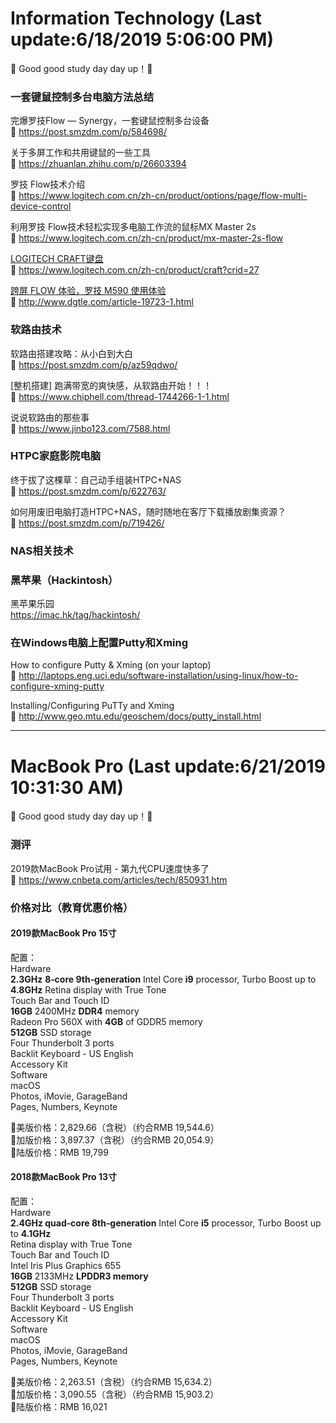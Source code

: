 # Information Technology (Last update:6/18/2019 5:06:00 PM)
📢 Good good study day day up！🔔


### 一套键鼠控制多台电脑方法总结

完爆罗技Flow — Synergy，一套键鼠控制多台设备    
🚪 https://post.smzdm.com/p/584698/


关于多屏工作和共用键鼠的一些工具    
🚪 https://zhuanlan.zhihu.com/p/26603394

罗技 Flow技术介绍    
🚪 https://www.logitech.com.cn/zh-cn/product/options/page/flow-multi-device-control


利用罗技 Flow技术轻松实现多电脑工作流的鼠标MX Master 2s    
🚪 https://www.logitech.com.cn/zh-cn/product/mx-master-2s-flow

[LOGITECH CRAFT键盘](https://www.logitech.com.cn/zh-cn/product/craft?crid=27)    
🚪 https://www.logitech.com.cn/zh-cn/product/craft?crid=27

[跨屏 FLOW 体验，罗技 M590 使用体验](http://www.dgtle.com/article-19723-1.html)    
🚪 http://www.dgtle.com/article-19723-1.html


### 软路由技术 

软路由搭建攻略：从小白到大白    
🚪 https://post.smzdm.com/p/az59qdwo/

[整机搭建] 跑满带宽的爽快感，从软路由开始！！！    
🚪 https://www.chiphell.com/thread-1744266-1-1.html

说说软路由的那些事   
🚪 https://www.jinbo123.com/7588.html


### HTPC家庭影院电脑

终于拔了这棵草：自己动手组装HTPC+NAS    
🚪 https://post.smzdm.com/p/622763/

如何用废旧电脑打造HTPC+NAS，随时随地在客厅下载播放剧集资源？    
🚪 https://post.smzdm.com/p/719426/



### NAS相关技术


### 黑苹果（Hackintosh）

黑苹果乐园    
https://imac.hk/tag/hackintosh/


### 在Windows电脑上配置Putty和Xming

How to configure Putty & Xming (on your laptop)     
🚪 http://laptops.eng.uci.edu/software-installation/using-linux/how-to-configure-xming-putty

Installing/Configuring PuTTy and Xming    
🚪 http://www.geo.mtu.edu/geoschem/docs/putty_install.html



----------




# MacBook Pro (Last update:6/21/2019 10:31:30 AM)
📢 Good good study day day up！🔔


### 测评

2019款MacBook Pro试用 - 第九代CPU速度快多了    
🚪 https://www.cnbeta.com/articles/tech/850931.htm

### 价格对比（教育优惠价格）

#### 2019款MacBook Pro 15寸
配置：    
Hardware   
**2.3GHz** **8‑core 9th‑generation** Intel Core **i9** processor, Turbo Boost up to **4.8GHz**
Retina display with True Tone        
Touch Bar and Touch ID    
**16GB** 2400MHz **DDR4** memory    
Radeon Pro 560X with **4GB** of GDDR5 memory    
**512GB** SSD storage    
Four Thunderbolt 3 ports    
Backlit Keyboard - US English    
Accessory Kit    
Software    
macOS   
Photos, iMovie, GarageBand   
Pages, Numbers, Keynote    

📢美版价格：2,829.66（含税）（约合RMB 19,544.6）    
📢加版价格：3,897.37（含税）（约合RMB 20,054.9）    
📢陆版价格：RMB 19,799

#### 2018款MacBook Pro 13寸

配置：   
Hardware    
**2.4GHz quad‑core 8th‑generation** Intel Core **i5** processor, Turbo Boost up to **4.1GHz**    
Retina display with True Tone    
Touch Bar and Touch ID    
Intel Iris Plus Graphics 655    
**16GB** 2133MHz **LPDDR3 memory**    
**512GB** SSD storage    
Four Thunderbolt 3 ports    
Backlit Keyboard - US English    
Accessory Kit    
Software    
macOS   
Photos, iMovie, GarageBand    
Pages, Numbers, Keynote    

📢美版价格：2,263.51（含税）（约合RMB 15,634.2）    
📢加版价格：3,090.55（含税）（约合RMB 15,903.2）    
📢陆版价格：RMB 16,021

